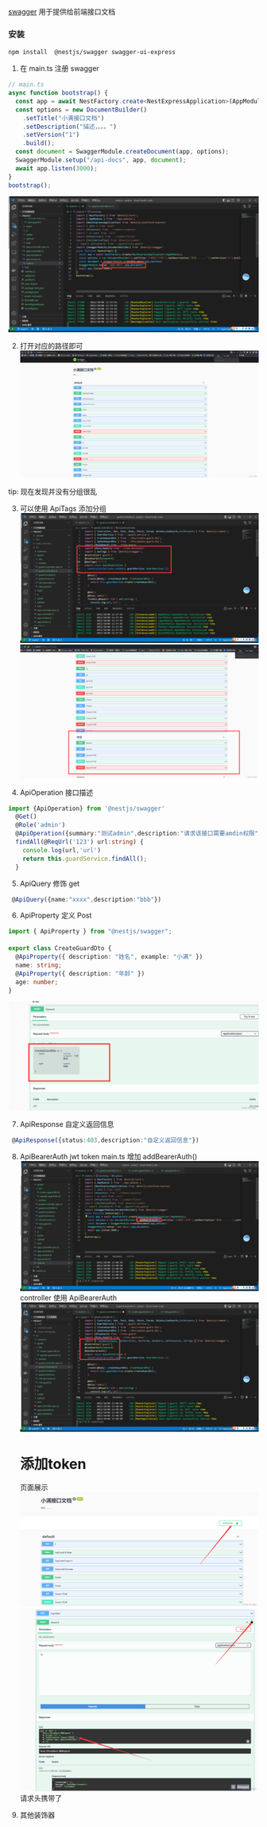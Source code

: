 <a href="">swagger</a> 用于提供给前端接口文档

### 安装

```sh
npm install  @nestjs/swagger swagger-ui-express
```

1. 在 main.ts 注册 swagger

```ts
// main.ts
async function bootstrap() {
  const app = await NestFactory.create<NestExpressApplication>(AppModule);
  const options = new DocumentBuilder()
    .setTitle("小满接口文档")
    .setDescription("描述，。。。")
    .setVersion("1")
    .build();
  const document = SwaggerModule.createDocument(app, options);
  SwaggerModule.setup("/api-docs", app, document);
  await app.listen(3000);
}
bootstrap();
```

![alt text](<images/1. 在 main.ts 注册 swagger.png>)

2. 打开对应的路径即可
   ![alt text](<images/2. 打开对应的路径即可.png>)

tip: 现在发现并没有分组很乱

3. 可以使用 ApiTags 添加分组
   ![alt text](<images/3. 可以使用ApiTags 添加分组.png>)
   ![alt text](<images/3. 可以使用ApiTags 添加分组（结果）.png>)

4. ApiOperation 接口描述

```ts
import {ApiOperation} from '@nestjs/swagger'
  @Get()
  @Role('admin')
  @ApiOperation({summary:"测试admin",description:"请求该接口需要amdin权限"})
  findAll(@ReqUrl('123') url:string) {
    console.log(url,'url')
    return this.guardService.findAll();
  }
```

5. ApiQuery 修饰 get

```ts
 @ApiQuery({name:"xxxx",description:"bbb"})
```

6. ApiProperty 定义 Post

```ts
import { ApiProperty } from "@nestjs/swagger";

export class CreateGuardDto {
  @ApiProperty({ description: "姓名", example: "小满" })
  name: string;
  @ApiProperty({ description: "年龄" })
  age: number;
}
```

![alt text](<images/6. ApiProperty 定义 Post（结果）.png>)

7. ApiResponse 自定义返回信息

```ts
 @ApiResponse({status:403,description:"自定义返回信息"})
```

8. ApiBearerAuth jwt token
   main.ts 增加 addBearerAuth()
   ![alt text](<images/8. main.ts 增加 addBearerAuth.png>)
   controller 使用 ApiBearerAuth
   ![alt text](<images/8. controller使用ApiBearerAuth.png>)
   
   # 添加token
   页面展示
   ![alt text](<images/8. 添加token-页面展示-第一步.png>)
   ![alt text](<images/8. 添加token-页面展示-第二步.png>)
   请求头携带了 

9. 其他装饰器 
